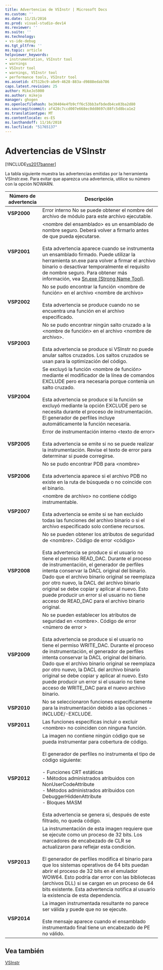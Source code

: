 ```yaml
---
title: Advertencias de VSInstr | Microsoft Docs
ms.custom: ''
ms.date: 11/15/2016
ms.prod: visual-studio-dev14
ms.reviewer: ''
ms.suite: ''
ms.technology:
- vs-ide-debug
ms.tgt_pltfrm: ''
ms.topic: article
helpviewer_keywords:
- instrumentation, VSInstr tool
- warnings
- VSInstr tool
- warnings, VSInstr tool
- performance tools, VSInstr tool
ms.assetid: 47512bc9-a8e9-4628-883a-d9888edab786
caps.latest.revision: 25
author: MikeJo5000
ms.author: mikejo
manager: ghogen
ms.openlocfilehash: be30404e4fb9cff6c53bb3afbdedb4ce03ba2d80
ms.sourcegitcommit: af428c7ccd007e668ec0dd8697c88fc5d8bca1e2
ms.translationtype: MT
ms.contentlocale: es-ES
ms.lasthandoff: 11/16/2018
ms.locfileid: "51765137"
---
```

# <a name="vsinstr-warnings"></a>Advertencias de VSInstr
[!INCLUDE[vs2017banner](../includes/vs2017banner.md)]

La tabla siguiente muestra las advertencias emitidas por la herramienta VSInstr.exe. Para evitar que aparezca una advertencia, utilice su número con la opción NOWARN.  
  
|Número de advertencia|Descripción|  
|--------------------|-----------------|  
|**VSP2000**|Error interno No se puede obtener el nombre del archivo de módulo para este archivo ejecutable.|  
|**VSP2001**|\<nombre del ensamblado> es un ensamblado de nombre seguro. Deberá volver a firmarlo antes de que pueda ejecutarse.<br /><br /> Esta advertencia aparece cuando se instrumenta un ensamblado firmado. Puede utilizar la herramienta sn.exe para volver a firmar el archivo binario o desactivar temporalmente el requisito de nombre seguro. Para obtener más información, vea [Sn.exe (Strong Name Tool)](http://msdn.microsoft.com/library/c1d2b532-1b8e-4c7a-8ac5-53b801135ec6).|  
|**VSP2002**|No se pudo encontrar la función \<nombre de función> en el archivo \<nombre de archivo><br /><br /> Esta advertencia se produce cuando no se encuentra una función en el archivo especificado.|  
|**VSP2003**|No se pudo encontrar ningún salto cruzado a la \<nombre de función> en el archivo \<nombre de archivo>.<br /><br /> Esta advertencia se produce si VSInstr no puede anular saltos cruzados. Los saltos cruzados se usan para la optimización del código.|  
|**VSP2004**|Se excluyó la función \<nombre de función> mediante el modificador de la línea de comandos EXCLUDE pero era necesaria porque contenía un salto cruzado.<br /><br /> Esta advertencia se produce si la función se excluyó mediante la opción EXCLUDE pero se necesita durante el proceso de instrumentación. El generador de perfiles incluye automáticamente la función necesaria.|  
|**VSP2005**|Error de instrumentación interno \<texto de error><br /><br /> Esta advertencia se emite si no se puede realizar la instrumentación. Revise el texto de error para determinar si puede corregirse.|  
|**VSP2006**|No se pudo encontrar PDB para \<nombre><br /><br /> Esta advertencia aparece si el archivo PDB no existe en la ruta de búsqueda o no coincide con el binario.|  
|**VSP2007**|\<nombre de archivo> no contiene código instrumentable.<br /><br /> Esta advertencia se emite si se han excluido todas las funciones del archivo binario o si el archivo especificado solo contiene recursos.|  
|**VSP2008**|No se pueden obtener los atributos de seguridad de \<nombre>. Código de error \<código><br /><br /> Esta advertencia se produce si el usuario no tiene el permiso READ_DAC. Durante el proceso de instrumentación, el generador de perfiles intenta conservar la DACL original del binario. Dado que el archivo binario original se reemplaza por otro nuevo, la DACL del archivo binario original se debe copiar y aplicar al nuevo. Esto puede producir un error si el usuario no tiene acceso de READ_DAC para el archivo binario original.|  
|**VSP2009**|No se pueden establecer los atributos de seguridad en \<nombre>. Código de error \<número de error ><br /><br /> Esta advertencia se produce si el usuario no tiene el permiso WRITE_DAC. Durante el proceso de instrumentación, el generador de perfiles intenta conservar la DACL original del binario. Dado que el archivo binario original se reemplaza por otro nuevo, la DACL del archivo binario original se debe copiar y aplicar al nuevo. Esto puede producir un error si el usuario no tiene acceso de WRITE_DAC para el nuevo archivo binario.|  
|**VSP2010**|No se seleccionaron funciones específicamente para la instrumentación debido a las opciones -INCLUDE/-EXCLUDE.|  
|**VSP2011**|Las funciones específicas incluir o excluir \<nombre> no coinciden con ninguna función.|  
|**VSP2012**|La imagen no contiene ningún código que se pueda instrumentar para cobertura de código.<br /><br /> El generador de perfiles no instrumenta el tipo de código siguiente:<br /><br /> - Funciones CRT estáticas<br />- Métodos administrados atribuidos con NonUserCodeAttribute<br />- Métodos administrados atribuidos con DebuggerHiddenAttribute<br />- Bloques MASM<br /><br /> Esta advertencia se genera si, después de este filtrado, no queda código.|  
|**VSP2013**|La instrumentación de esta imagen requiere que se ejecute como un proceso de 32 bits. Los marcadores de encabezado de CLR se actualizaron para reflejar esta condición.<br /><br /> El generador de perfiles modifica el binario para que los sistemas operativos de 64 bits puedan abrir el proceso de 32 bits en el emulador WOW64. Esto podría dar error con las bibliotecas (archivos DLL) si se cargan en un proceso de 64 bits existente. Esta advertencia notifica al usuario la existencia de esta dependencia.|  
|**VSP2014**|La imagen instrumentada resultante no parece ser válida y puede que no se ejecute.<br /><br /> Este mensaje aparece cuando el ensamblado instrumentado final tiene un encabezado de PE no válido.|  
  
## <a name="see-also"></a>Vea también  
 [VSInstr](../profiling/vsinstr.md)



